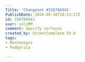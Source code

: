 ```yaml
---
Title: 'Changeset #156786941'
PublishDate: 2024-09-18T18:13:17Z
id: 156786941
user: soliMM
comment: Specify surfaces
created_by: StreetComplete 59.0
tags:
- Montenegro
- Podgorica

---
```


